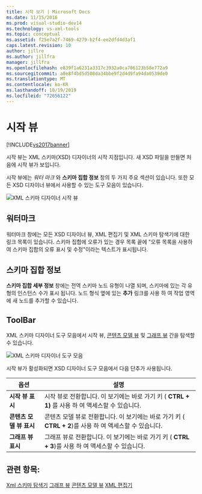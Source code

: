 ```yaml
---
title: 시작 보기 | Microsoft Docs
ms.date: 11/15/2016
ms.prod: visual-studio-dev14
ms.technology: vs-xml-tools
ms.topic: conceptual
ms.assetid: f25e7a2f-7469-4279-b2f4-ee2dfd4d3af1
caps.latest.revision: 10
author: jillre
ms.author: jillfra
manager: jillfra
ms.openlocfilehash: e839f1a6231a3317c3932a0ca706123b58e772a9
ms.sourcegitcommit: a8e8f4bd5d508da34bbe9f2d4d9fa94da0539de0
ms.translationtype: MT
ms.contentlocale: ko-KR
ms.lasthandoff: 10/19/2019
ms.locfileid: "72656122"
---
```

# <a name="start-view"></a>시작 뷰
[!INCLUDE[vs2017banner](../includes/vs2017banner.md)]

시작 뷰는 XML 스키마(XSD) 디자이너의 시작 지점입니다. 새 XSD 파일을 만들면 처음에 시작 뷰가 보입니다.

 시작 뷰에는 *워터 마크* 와 **스키마 집합 정보** 창의 두 가지 주요 섹션이 있습니다. 또한 모든 XSD 디자이너 뷰에서 사용할 수 있는 도구 모음이 있습니다.

 ![XML 스키마 디자이너 시작 뷰](../xml-tools/media/xsddesigner-startview.gif "XSDDesigner_StartView")

## <a name="watermark"></a>워터마크
 워터마크 창에는 모든 XSD 디자이너 뷰, XML 편집기 및 XML 스키마 탐색기에 대한 링크 목록이 있습니다. 스키마 집합에 오류가 있는 경우 목록 끝에 "오류 목록을 사용하여 스키마 집합의 오류 표시 및 수정"이라는 텍스트가 표시됩니다.

## <a name="schema-set-details"></a>스키마 집합 정보
 **스키마 집합 세부 정보** 창에는 전역 스키마 노드 유형이 나열 되며, 스키마에 있는 각 유형의 인스턴스 수가 표시 됩니다. 노드 형식 옆에 있는 **추가** 링크를 사용 하 여 작업 영역에 새 노드를 추가할 수 있습니다.

## <a name="toolbar"></a>ToolBar
 XML 스키마 디자이너 도구 모음에서 시작 뷰, [콘텐츠 모델 뷰](../xml-tools/content-model-view.md) 및 [그래프 뷰](../xml-tools/graph-view.md) 간을 탐색할 수 있습니다.

 ![XML 스키마 디자이너 도구 모음](../xml-tools/media/xsdstartviewtoolbar.gif "XSDStartViewToolbar")

 시작 뷰가 활성화되면 XSD 디자이너 도구 모음에서 다음 단추가 사용됩니다.

|옵션|설명|
|------------|-----------------|
|**시작 뷰 표시**|시작 뷰로 전환합니다. 이 보기에는 바로 가기 키 ( **CTRL + 1)** 를 사용 하 여 액세스할 수 있습니다.|
|**콘텐츠 모델 뷰 표시**|콘텐츠 모델 뷰로 전환합니다. 이 보기에는 바로 가기 키 ( **CTRL + 2**)를 사용 하 여 액세스할 수 있습니다.|
|**그래프 뷰 표시**|그래프 뷰로 전환합니다. 이 보기에는 바로 가기 키 ( **CTRL + 3**)를 사용 하 여 액세스할 수 있습니다.|

## <a name="see-also"></a>관련 항목:
 [Xml 스키마 탐색기](../xml-tools/xml-schema-explorer.md) [그래프 뷰](../xml-tools/graph-view.md) [콘텐츠 모델 뷰](../xml-tools/content-model-view.md) [XML 편집기](../xml-tools/xml-editor.md)
